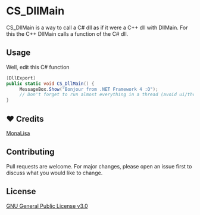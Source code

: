 # CS_DllMain

CS_DllMain is a way to call a C# dll as if it were a C++ dll with DllMain.
For this the C++ DllMain calls a function of the C# dll.

## Usage

Well, edit this C# function

```c#
[DllExport]
public static void CS_DllMain() {
     MessageBox.Show("Bonjour from .NET Framework 4 :O");
     // Don't forget to run almost everything in a thread (avoid ui/thread blocking) !
}
```

## ❤️ Credits
[MonaLisa](https://github.com/HerMajestyDrMona)

## Contributing
Pull requests are welcome. For major changes, please open an issue first to discuss what you would like to change.

## License
[GNU General Public License v3.0](https://github.com/EnergyCube/CS_DllMain/blob/main/LICENSE)
